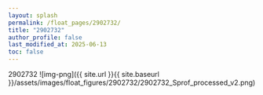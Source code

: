 ```yaml
---
layout: splash
permalink: /float_pages/2902732/
title: "2902732"
author_profile: false
last_modified_at: 2025-06-13
toc: false
---
```

 
2902732
![img-png]({{ site.url }}{{ site.baseurl }}/assets/images/float_figures/2902732/2902732_Sprof_processed_v2.png)